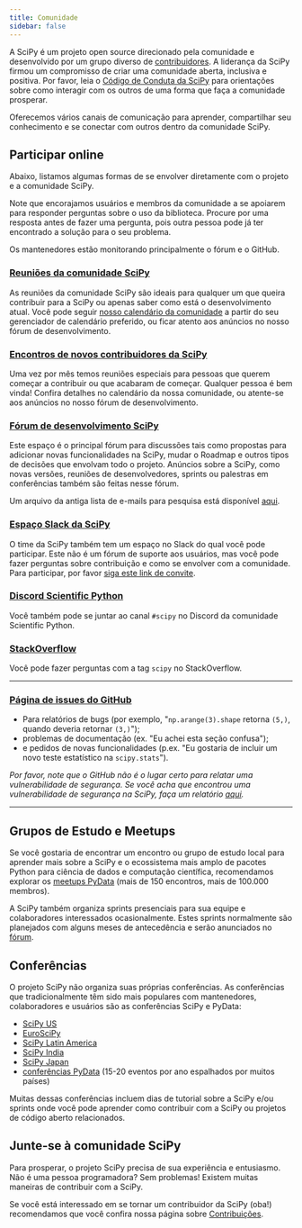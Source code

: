 ```yaml
---
title: Comunidade
sidebar: false
---
```


A SciPy é um projeto open source direcionado pela comunidade e desenvolvido por um grupo diverso de [contribuidores](/teams/). A liderança da SciPy firmou um compromisso de criar uma comunidade aberta, inclusiva e positiva. Por favor, leia o
[Código de Conduta da SciPy](https://docs.scipy.org/doc/scipy/dev/conduct/code_of_conduct.html)
para orientações sobre como interagir com os outros de uma forma que faça a comunidade
prosperar.

Oferecemos vários canais de comunicação para aprender, compartilhar seu conhecimento e se conectar com outros dentro da comunidade SciPy.

## Participar online

Abaixo, listamos algumas formas de se envolver diretamente com o projeto e a comunidade SciPy.

Note que encorajamos usuários e membros da comunidade a se apoiarem para responder perguntas sobre o uso da biblioteca. Procure por uma resposta antes de fazer uma pergunta, pois outra pessoa pode já ter encontrado a solução para o seu problema.

Os mantenedores estão monitorando principalmente o fórum e o GitHub.

### [Reuniões da comunidade SciPy](https://scientific-python.org/calendars/)

As reuniões da comunidade SciPy são ideais para qualquer um que queira contribuir para a SciPy
ou apenas saber como está o desenvolvimento atual. Você pode seguir
[nosso calendário da comunidade](https://scientific-python.org/calendars/) a partir do seu
gerenciador de calendário preferido, ou ficar atento aos anúncios no nosso fórum de desenvolvimento.

### [Encontros de novos contribuidores da SciPy](https://scientific-python.org/calendars/)

Uma vez por mês temos reuniões especiais para pessoas que querem começar a contribuir ou que acabaram de começar. Qualquer pessoa é bem vinda! Confira detalhes no calendário da nossa comunidade,
ou atente-se aos anúncios no nosso fórum de desenvolvimento.

### [Fórum de desenvolvimento SciPy](https://discuss.scientific-python.org/c/contributor/scipy)

Este espaço é o principal fórum para discussões tais como propostas para adicionar novas funcionalidades na SciPy, mudar o Roadmap e outros tipos de decisões que envolvam todo o projeto. Anúncios sobre a SciPy, como novas versões, reuniões de desenvolvedores, sprints ou palestras em conferências também são feitas nesse fórum.

Um arquivo da antiga lista de e-mails para pesquisa
está disponível [aqui](https://mail.python.org/archives/list/scipy-dev@python.org/).

### [Espaço Slack da SciPy](https://join.slack.com/t/scipy-community/shared_invite/zt-1a76bomjr-fuS1ZTnmP7b32kIhLb6QMg)

O time da SciPy também tem um espaço no Slack do qual você pode participar. Este não é um fórum de suporte
aos usuários, mas você pode fazer perguntas sobre contribuição e como se envolver com
a comunidade. Para participar, por favor [siga este link de convite](https://join.slack.com/t/scipy-community/shared_invite/zt-1a76bomjr-fuS1ZTnmP7b32kIhLb6QMg).

### [Discord Scientific Python](https://discord.com/invite/vur45CbwMz)

Você também pode se juntar ao canal `#scipy` no Discord da comunidade Scientific Python.

### [StackOverflow](https://stackoverflow.com/questions/tagged/scipy)

Você pode fazer perguntas com a tag `scipy` no
StackOverflow.

---

### [Página de issues do GitHub](https://github.com/numpy/numpy/issues)

- Para relatórios de bugs (por exemplo, "`np.arange(3).shape` retorna `(5,)`, quando deveria retornar `(3,)`");
- problemas de documentação (ex. "Eu achei esta seção confusa");
- e pedidos de novas funcionalidades (p.ex. "Eu gostaria de incluir um novo teste estatístico na `scipy.stats`").

_Por favor, note que o GitHub não é o lugar certo para relatar uma vulnerabilidade de segurança. Se você acha que encontrou uma vulnerabilidade de segurança na SciPy, faça um relatório [aqui](https://tidelift.com/docs/security)._

---

## Grupos de Estudo e Meetups

Se você gostaria de encontrar um encontro ou grupo de estudo local para aprender mais sobre a SciPy e o ecossistema mais amplo de pacotes Python para ciência de dados e computação científica, recomendamos explorar os [meetups PyData](https://www.meetup.com/pro/pydata/) (mais de 150 encontros, mais de 100.000 membros).

A SciPy também organiza sprints presenciais para sua equipe e colaboradores interessados ocasionalmente. Estes sprints normalmente são planejados com alguns meses de antecedência e serão
anunciados no
[fórum](https://discuss.scientific-python.org/c/contributor/scipy).

## Conferências

O projeto SciPy não organiza suas próprias conferências. As conferências que tradicionalmente têm sido mais populares com mantenedores, colaboradores e usuários são as conferências SciPy e PyData:

- [SciPy US](https://conference.scipy.org)
- [EuroSciPy](https://www.euroscipy.org)
- [SciPy Latin America](https://www.scipyla.org)
- [SciPy India](https://scipy.in)
- [SciPy Japan](https://conference.scipy.org)
- [conferências PyData](https://pydata.org/event-schedule/) (15-20 eventos por ano espalhados por muitos países)

Muitas dessas conferências incluem dias de tutorial sobre a SciPy e/ou sprints onde você pode aprender como contribuir com a SciPy ou projetos de código aberto relacionados.

## Junte-se à comunidade SciPy

Para prosperar, o projeto SciPy precisa de sua experiência e entusiasmo. Não é uma pessoa programadora?
Sem problemas! Existem muitas maneiras de contribuir com a SciPy.

Se você está interessado em se tornar um contribuidor da SciPy (oba!) recomendamos que você confira nossa página sobre [Contribuições](/pt/contribute).
